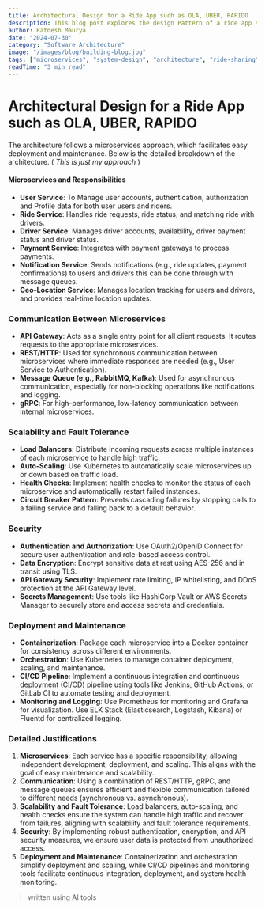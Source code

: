 ```yaml
---
title: Architectural Design for a Ride App such as OLA, UBER, RAPIDO
description: This blog post explores the design Pattern of a ride app such as OLA, UBER, RAPIDO.
author: Ratnesh Maurya
date: "2024-07-30"
category: "Software Architecture"
image: "/images/blog/building-blog.jpg"
tags: ["microservices", "system-design", "architecture", "ride-sharing", "scalability"]
readTime: "3 min read"
---
```



#  Architectural Design for a Ride App such as OLA, UBER, RAPIDO

The architecture follows a microservices approach, which facilitates easy deployment and maintenance. Below is the detailed breakdown of the architecture. ( _This is just my approach_ )

#### Microservices and Responsibilities

- **User Service**: To Manage user accounts, authentication, authorization and Profile data for both user users and riders.
- **Ride Service**: Handles ride requests, ride status, and matching ride with drivers.
- **Driver Service**: Manages driver accounts, availability, driver payment status and driver status.
- **Payment Service**: Integrates with payment gateways to process payments.
- **Notification Service**: Sends notifications (e.g., ride updates, payment confirmations) to users and drivers this can be done through with message queues.
- **Geo-Location Service**: Manages location tracking for users and drivers, and provides real-time location updates.

### Communication Between Microservices

- **API Gateway**: Acts as a single entry point for all client requests. It routes requests to the appropriate microservices.
- **REST/HTTP**: Used for synchronous communication between microservices where immediate responses are needed (e.g., User Service to Authentication).
- **Message Queue (e.g., RabbitMQ, Kafka)**: Used for asynchronous communication, especially for non-blocking operations like notifications and logging.
- **gRPC**: For high-performance, low-latency communication between internal microservices.

### Scalability and Fault Tolerance

- **Load Balancers**: Distribute incoming requests across multiple instances of each microservice to handle high traffic.
- **Auto-Scaling**: Use Kubernetes to automatically scale microservices up or down based on traffic load.
- **Health Checks**: Implement health checks to monitor the status of each microservice and automatically restart failed instances.
- **Circuit Breaker Pattern**: Prevents cascading failures by stopping calls to a failing service and falling back to a default behavior.

### Security

- **Authentication and Authorization**: Use OAuth2/OpenID Connect for secure user authentication and role-based access control.
- **Data Encryption**: Encrypt sensitive data at rest using AES-256 and in transit using TLS.
- **API Gateway Security**: Implement rate limiting, IP whitelisting, and DDoS protection at the API Gateway level.
- **Secrets Management**: Use tools like HashiCorp Vault or AWS Secrets Manager to securely store and access secrets and credentials.

### Deployment and Maintenance

- **Containerization**: Package each microservice into a Docker container for consistency across different environments.
- **Orchestration**: Use Kubernetes to manage container deployment, scaling, and maintenance.
- **CI/CD Pipeline**: Implement a continuous integration and continuous deployment (CI/CD) pipeline using tools like Jenkins, GitHub Actions, or GitLab CI to automate testing and deployment.
- **Monitoring and Logging**: Use Prometheus for monitoring and Grafana for visualization. Use ELK Stack (Elasticsearch, Logstash, Kibana) or Fluentd for centralized logging.

### Detailed Justifications

1.  **Microservices**: Each service has a specific responsibility, allowing independent development, deployment, and scaling. This aligns with the goal of easy maintenance and scalability.
2.  **Communication**: Using a combination of REST/HTTP, gRPC, and message queues ensures efficient and flexible communication tailored to different needs (synchronous vs. asynchronous).
3.  **Scalability and Fault Tolerance**: Load balancers, auto-scaling, and health checks ensure the system can handle high traffic and recover from failures, aligning with scalability and fault tolerance requirements.
4.  **Security**: By implementing robust authentication, encryption, and API security measures, we ensure user data is protected from unauthorized access.
5.  **Deployment and Maintenance**: Containerization and orchestration simplify deployment and scaling, while CI/CD pipelines and monitoring tools facilitate continuous integration, deployment, and system health monitoring.

> written using AI tools
